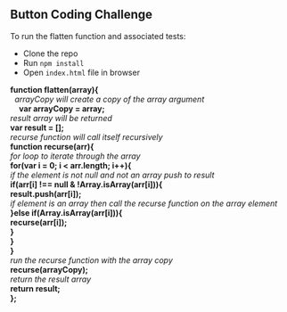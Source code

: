 ## Button Coding Challenge

To run the flatten function and associated tests:

- Clone the repo
- Run `npm install`
- Open `index.html` file in browser

**function flatten(array){**      
  &nbsp;&nbsp;*arrayCopy will create a copy of the array argument*       
  &nbsp;&nbsp;&nbsp;&nbsp;**var arrayCopy = array;**            
  *result array will be returned*         
  **var result = [];**             
  *recurse function will call itself recursively*          
  **function recurse(arr){**       
    *for loop to iterate through the array*       
    **for(var i = 0; i < arr.length; i++){**   
      *if the element is not null and not an array push to result*                
      **if(arr[i] !== null & !Array.isArray(arr[i])){**        
        **result.push(arr[i]);**             
        *if element is an array then call the recurse function on the array element*     
      **}else if(Array.isArray(arr[i])){**           
        **recurse(arr[i]);**            
      **}**            
    **}**            
  **}**          
  *run the recurse function with the array copy*          
  **recurse(arrayCopy);**         
  *return the result array*               
  **return result;**          
**};**           
